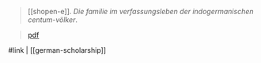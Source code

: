 > [[shopen-e]]. *Die familie im verfassungsleben der indogermanischen centum-völker*. 

> [pdf](a/schopen-e1914.pdf)

#link | [[german-scholarship]]
